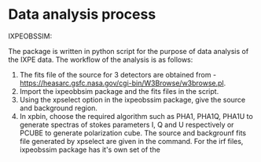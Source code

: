 # Data analysis process

IXPEOBSSIM:

The package is written in python script for the purpose of data analysis of the IXPE data. The workflow of the analysis is as follows:
1. The fits file of the source for 3 detectors are obtained from - https://heasarc.gsfc.nasa.gov/cgi-bin/W3Browse/w3browse.pl.
2. Import the ixpeobbsim package and the fits files in the script.
3. Using the xpselect option in the ixpeobssim package, give the source and background region.
4. In xpbin, choose the required algorithm such as PHA1, PHA1Q, PHA1U to generate spectras of stokes parameters I, Q and U respectively or PCUBE to generate polarization cube. The source and backgrounf fits file generated by xpselect are given in the command. For the irf files, ixpeobssim package has it's own set of the 
